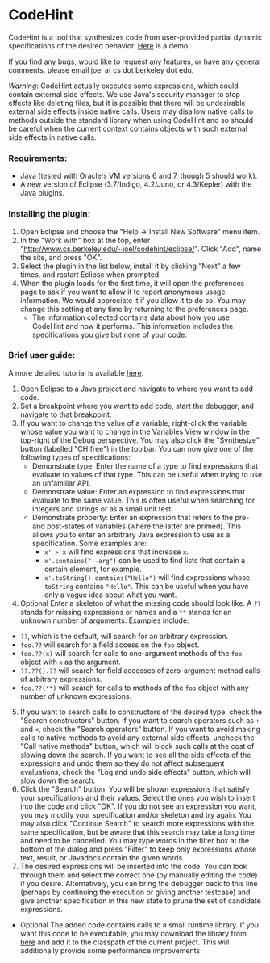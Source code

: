# CodeHint

CodeHint is a tool that synthesizes code from user-provided partial dynamic specifications of the desired behavior.  [Here](http://www.cs.berkeley.edu/~joel/codehint/demo.html) is a demo.

If you find any bugs, would like to request any features, or have any general comments, please email joel at cs dot berkeley dot edu.

*Warning*: CodeHint actually executes some expressions, which could contain external side effects. We use Java's security manager to stop effects like deleting files, but it is possible that there will be undesirable external side effects inside native calls. Users may disallow native calls to methods outside the standard library when using CodeHint and so should be careful when the current context contains objects with such external side effects in native calls.

### Requirements:
- Java (tested with Oracle's VM versions 6 and 7, though 5 should work).
- A new version of Eclipse (3.7/Indigo, 4.2/Juno, or 4.3/Kepler) with the Java plugins.

### Installing the plugin:
1. Open Eclipse and choose the "Help -> Install New Software" menu item.
2. In the "Work with" box at the top, enter "http://www.cs.berkeley.edu/~joel/codehint/eclipse/".  Click "Add", name the site, and press "OK".
3. Select the plugin in the list below, install it by clicking "Next" a few times, and restart Eclipse when prompted.
4. When the plugin loads for the first time, it will open the preferences page to ask if you want to allow it to report anonymous usage information. We would appreciate it if you allow it to do so. You may change this setting at any time by returning to the preferences page.
    - The information collected contains data about how you use CodeHint and how it performs.  This information includes the specifications you give but none of your code.

### Brief user guide:
A more detailed tutorial is available [here](http://www.cs.berkeley.edu/~joel/codehint/tutorial/tutorial.html).

1. Open Eclipse to a Java project and navigate to where you want to add code.
2. Set a breakpoint where you want to add code, start the debugger, and navigate to that breakpoint.
3. If you want to change the value of a variable, right-click the variable whose value you want to change in the Variables View window in the top-right of the Debug perspective. You may also click the "Synthesize" button (labelled "CH free") in the toolbar. You can now give one of the following types of specifications:
    - Demonstrate type: Enter the name of a type to find expressions that evaluate to values of that type. This can be useful when trying to use an unfamiliar API.
    - Demonstrate value: Enter an expression to find expressions that evaluate to the same value. This is often useful when searching for integers and strings or as a small unit test.
    - Demonstrate property: Enter an expression that refers to the pre- and post-states of variables (where the latter are primed). This allows you to enter an arbitrary Java expression to use as a specification. Some examples are:
        - `x' > x` will find expressions that increase `x`.
        - `x'.contains("--arg")` can be used to find lists that contain a certain element, for example.
        - `x'.toString().contains("Hello")` will find expressions whose `toString` contains `"Hello"`. This can be useful when you have only a vague idea about what you want. 
4. Optional Enter a skeleton of what the missing code should look like. A `??` stands for missing expressions or names and a `**` stands for an unknown number of arguments. Examples include:
- `??`, which is the default, will search for an arbitrary expression.
- `foo.??` will search for a field access on the `foo` object.
- `foo.??(x)` will search for calls to one-argument methods of the `foo` object with `x` as the argument.
- `??.??().??` will search for field accesses of zero-argument method calls of arbitrary expressions.
- `foo.??(**)` will search for calls to methods of the `foo` object with any number of unknown expressions. 
5. If you want to search calls to constructors of the desired type, check the "Search constructors" button. If you want to search operators such as `+` and `<`, check the "Search operators" button. If you want to avoid making calls to native methods to avoid any external side effects, uncheck the "Call native methods" button, which will block such calls at the cost of slowing down the search. If you want to see all the side effects of the expressions and undo them so they do not affect subsequent evaluations, check the "Log and undo side effects" button, which will slow down the search.
6. Click the "Search" button. You will be shown expressions that satisfy your specifications and their values. Select the ones you wish to insert into the code and click "OK". If you do not see an expression you want, you may modify your specification and/or skeleton and try again. You may also click "Continue Search" to search more expressions with the same specification, but be aware that this search may take a long time and need to be cancelled.  You may type words in the filter box at the bottom of the dialog and press "Filter" to keep only expressions whose text, result, or Javadocs contain the given words.
7. The desired expressions will be inserted into the code. You can look through them and select the correct one (by manually editing the code) if you desire. Alternatively, you can bring the debugger back to this line (perhaps by continuing the execution or giving another testcase) and give another specification in this new state to prune the set of candidate expressions.
- Optional The added code contains calls to a small runtime library. If you want this code to be executable, you may download the library from [here](http://www.cs.berkeley.edu/~joel/codehint/codehint-lib.jar) and add it to the classpath of the current project.  This will additionally provide some performance improvements.
